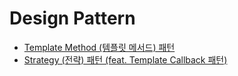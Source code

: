 # Design Pattern

- [Template Method (템플릿 메서드) 패턴](https://github.com/ParkJiwoon/PrivateStudy/blob/master/design-pattern/template-method.md)
- [Strategy (전략) 패턴 (feat. Template Callback 패턴)](https://github.com/ParkJiwoon/practice-codes/tree/master/design_pattern/src/main/java/strategy)

